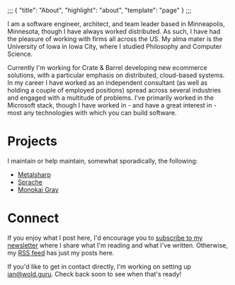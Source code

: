 ;;;
{
	"title": "About",
	"highlight": "about",
	"template": "page"
}
;;;

I am a software engineer, architect, and team leader based in Minneapolis, Minnesota, though I have always worked distributed. As such, I have had the pleasure of working with firms all across the US. My alma mater is the University of Iowa in Iowa City, where I studied Philosophy and Computer Science.

Currently I'm working for Crate & Barrel developing new ecommerce solutions, with a particular emphasis on distributed, cloud-based systems. In my career I have worked as an independent consultant (as well as holding a couple of employed positions) spread across several industries and engaged with a multitude of problems. I've primarily worked in the Microsoft stack, though I have worked in - and have a great interest in - most any technologies with which you can build software.

# Projects

I maintain or help maintain, somewhat sporadically, the following:

* [Metalsharp](https://github.com/IanWold/Metalsharp)
* [Sprache](https://github.com/sprache/Sprache)
* [Monokai Gray](https://github.com/IanWold/MonokaiGray)

# Connect

If you enjoy what I post here, I'd encourage you to [subscribe to my newsletter](https://buttondown.email/ianwold) where I share what I'm reading and what I've written. Otherwise, my [RSS feed](https://ian.wold.guru/feed.xml) has just my posts here.

If you'd like to get in contact directly, I'm working on setting up ian@wold.guru. Check back soon to see when that's ready!
